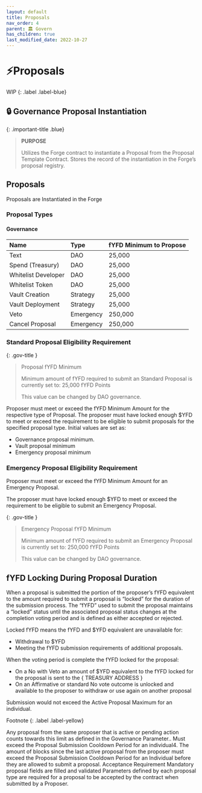 ```yaml
---
layout: default
title: Proposals
nav_order: 4
parent: 🏛️ Govern
has_children: true
last_modified_date: 2022-10-27
---
```


# ⚡Proposals

WIP
{: .label .label-blue}

## 🔒 Governance Proposal Instantiation

{: .important-title .blue}
> **PURPOSE**
>
> Utilizes the Forge contract to instantiate a Proposal from the Proposal Template Contract.  Stores the record of the instantiation in the Forge’s proposal registry.


## Proposals

Proposals are Instantiated in the Forge

### Proposal Types
#### Governance


| Name        | Type | fYFD Minimum to Propose |
|:-------------|:------------------|:---------|
| Text     | DAO   | 25,000 |
| Spend (Treasury)     | DAO   | 25,000 |
| Whitelist Developer     | DAO  | 25,000 |
| Whitelist Token     | DAO  | 25,000 |
| Vault Creation     | Strategy  | 25,000 |
| Vault Deployment    | Strategy  | 25,000 |
| Veto      | Emergency | 250,000 |
| Cancel Proposal     | Emergency | 250,000 |

### Standard Proposal Eligibility Requirement

{: .gov-title }
> Proposal fYFD Minimum 
>
> Minimum amount of fYFD required to submit an Standard Proposal is currently set to:
> 25,000 fYFD Points
>
> This value can be changed by DAO governance.

Proposer must meet or exceed the fYFD Minimum Amount for the respective type of Proposal.
The proposer must have locked enough $YFD to meet or exceed the requirement to be eligible to submit proposals for the specified proposal type.
Initial values are set as:
* Governance proposal minimum.
* Vault proposal minimum
* Emergency proposal minimum

### Emergency Proposal Eligibility Requirement
<div class="code-example" markdown="1">
Proposer must meet or exceed the fYFD Minimum Amount for an Emergency Proposal.

The proposer must have locked enough $YFD to meet or exceed the requirement to be eligible to submit an Emergency Proposal.

{: .gov-title }
> Emergency Proposal fYFD Minimum 
>
> Minimum amount of fYFD required to submit an Emergency Proposal is currently set to:
> 250,000 fYFD Points
>
> This value can be changed by DAO governance.
</div>



## fYFD Locking During Proposal Duration 
When a proposal is submitted the portion of the proposer’s fYFD equivalent to the amount required to submit a proposal is “locked” for the duration of the submission process. The “fYFD” used to submit the proposal maintains a “locked” status until the associated proposal status changes at the completion voting period and is defined as either accepted or rejected.  

Locked fYFD means the fYFD and $YFD equivalent are unavailable for:
* Withdrawal to $YFD
* Meeting the fYFD submission requirements of additional proposals.

When the voting period is complete the fYFD locked for the proposal:
* On a No with Veto an amount of $YFD equivalent to the fYFD locked for the proposal  is sent to the { TREASURY ADDRESS }
* On an Affirmative or standard No vote outcome is unlocked and available to the proposer to withdraw or use again on another proposal

Submission would not exceed the Active Proposal Maximum for an individual.

Footnote
{: .label .label-yellow}

Any proposal from the same proposer that is active or pending action counts towards this limit as defined in the Governance Parameter..
Must exceed the Proposal Submission Cooldown Period for an individual4.
The amount of blocks since the last active proposal from the proposer must exceed the Proposal Submission Cooldown Period for an Individual before they are allowed to submit a proposal.
Acceptance Requirement
Mandatory proposal fields are filled and validated
Parameters defined by each proposal type are required for a proposal to be accepted by the contract when submitted by a Proposer.
